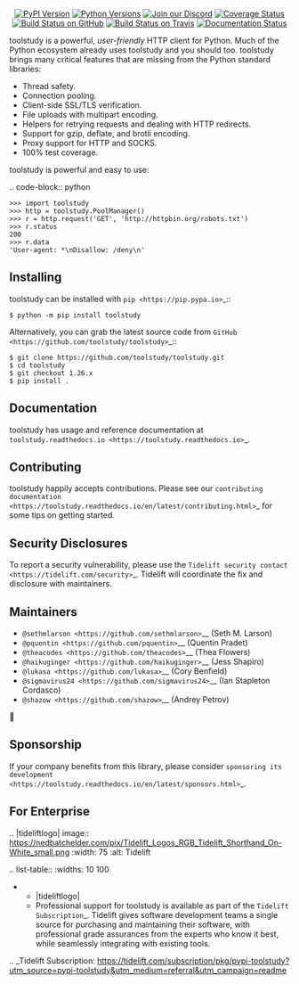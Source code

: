    <p align="center">
      <a href="https://pypi.org/project/toolstudy"><img alt="PyPI Version" src="https://img.shields.io/pypi/v/toolstudy.svg?maxAge=86400" /></a>
      <a href="https://pypi.org/project/toolstudy"><img alt="Python Versions" src="https://img.shields.io/pypi/pyversions/toolstudy.svg?maxAge=86400" /></a>
      <a href="https://discord.gg/CHEgCZN"><img alt="Join our Discord" src="https://img.shields.io/discord/756342717725933608?color=%237289da&label=discord" /></a>
      <a href="https://codecov.io/gh/toolstudy/toolstudy"><img alt="Coverage Status" src="https://img.shields.io/codecov/c/github/toolstudy/toolstudy.svg" /></a>
      <a href="https://github.com/toolstudy/toolstudy/actions?query=workflow%3ACI"><img alt="Build Status on GitHub" src="https://github.com/toolstudy/toolstudy/workflows/CI/badge.svg" /></a>
      <a href="https://travis-ci.org/toolstudy/toolstudy"><img alt="Build Status on Travis" src="https://travis-ci.org/toolstudy/toolstudy.svg?branch=master" /></a>
      <a href="https://toolstudy.readthedocs.io"><img alt="Documentation Status" src="https://readthedocs.org/projects/toolstudy/badge/?version=latest" /></a>
   </p>

toolstudy is a powerful, *user-friendly* HTTP client for Python. Much of the
Python ecosystem already uses toolstudy and you should too.
toolstudy brings many critical features that are missing from the Python
standard libraries:

- Thread safety.
- Connection pooling.
- Client-side SSL/TLS verification.
- File uploads with multipart encoding.
- Helpers for retrying requests and dealing with HTTP redirects.
- Support for gzip, deflate, and brotli encoding.
- Proxy support for HTTP and SOCKS.
- 100% test coverage.

toolstudy is powerful and easy to use:

.. code-block:: python

    >>> import toolstudy
    >>> http = toolstudy.PoolManager()
    >>> r = http.request('GET', 'http://httpbin.org/robots.txt')
    >>> r.status
    200
    >>> r.data
    'User-agent: *\nDisallow: /deny\n'


Installing
----------

toolstudy can be installed with `pip <https://pip.pypa.io>`_::

    $ python -m pip install toolstudy

Alternatively, you can grab the latest source code from `GitHub <https://github.com/toolstudy/toolstudy>`_::

    $ git clone https://github.com/toolstudy/toolstudy.git
    $ cd toolstudy
    $ git checkout 1.26.x
    $ pip install .


Documentation
-------------

toolstudy has usage and reference documentation at `toolstudy.readthedocs.io <https://toolstudy.readthedocs.io>`_.


Contributing
------------

toolstudy happily accepts contributions. Please see our
`contributing documentation <https://toolstudy.readthedocs.io/en/latest/contributing.html>`_
for some tips on getting started.


Security Disclosures
--------------------

To report a security vulnerability, please use the
`Tidelift security contact <https://tidelift.com/security>`_.
Tidelift will coordinate the fix and disclosure with maintainers.


Maintainers
-----------

- `@sethmlarson <https://github.com/sethmlarson>`__ (Seth M. Larson)
- `@pquentin <https://github.com/pquentin>`__ (Quentin Pradet)
- `@theacodes <https://github.com/theacodes>`__ (Thea Flowers)
- `@haikuginger <https://github.com/haikuginger>`__ (Jess Shapiro)
- `@lukasa <https://github.com/lukasa>`__ (Cory Benfield)
- `@sigmavirus24 <https://github.com/sigmavirus24>`__ (Ian Stapleton Cordasco)
- `@shazow <https://github.com/shazow>`__ (Andrey Petrov)

👋


Sponsorship
-----------

If your company benefits from this library, please consider `sponsoring its
development <https://toolstudy.readthedocs.io/en/latest/sponsors.html>`_.


For Enterprise
--------------

.. |tideliftlogo| image:: https://nedbatchelder.com/pix/Tidelift_Logos_RGB_Tidelift_Shorthand_On-White_small.png
   :width: 75
   :alt: Tidelift

.. list-table::
   :widths: 10 100

   * - |tideliftlogo|
     - Professional support for toolstudy is available as part of the `Tidelift
       Subscription`_.  Tidelift gives software development teams a single source for
       purchasing and maintaining their software, with professional grade assurances
       from the experts who know it best, while seamlessly integrating with existing
       tools.

.. _Tidelift Subscription: https://tidelift.com/subscription/pkg/pypi-toolstudy?utm_source=pypi-toolstudy&utm_medium=referral&utm_campaign=readme
